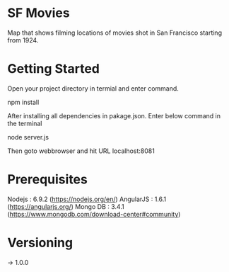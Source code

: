 # SF Movies

Map that shows filming locations of movies shot in San Francisco starting from 1924.

# Getting Started

Open your project directory in termial and enter command.

npm install

After installing all dependencies in pakage.json. Enter below command in the terminal

node server.js

Then goto webbrowser and hit URL localhost:8081

# Prerequisites

Nodejs : 6.9.2 (https://nodejs.org/en/)
AngularJS : 1.6.1 (https://angularjs.org/)
Mongo DB : 3.4.1 (https://www.mongodb.com/download-center#community) 

# Versioning

-> 1.0.0
